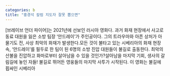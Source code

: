 ```yaml
---
categories: b
title: "홍경석 칼럼 지도자 잘못 뽑으면"
---
```

[브레이브 언더 파이어]는 2021년에 선보인 러시아 영화다. 과거 화재 현장에서 사고로 동료 대원을 잃은 소방 팀장 ‘안드레이’가 주인공이다. 그의 트라우마와 아픈 상처가 아물기도 전, 사상 최악의 화재가 발생한다.모든 것이 불타고 있는 시베리아의 화재 현장 속, ‘안드레이’를 필두로 한 팀이 된 6명의 소방 진압 대원들이 불길로 출동한다. 최악의 산불을 진압하고 화마로부터 살아남을 수 있을 것인가?살아남을 마지막 기회, 생사의 갈림길에 놓인 자들! 불길로 뛰어든 영웅들의 마지막 사투가 시작된다. 이 영화는 불길에 휩싸인 시베리아